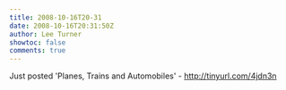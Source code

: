 ```yaml
---
title: 2008-10-16T20-31
date: 2008-10-16T20:31:50Z
author: Lee Turner
showtoc: false
comments: true
---
```


Just posted 'Planes, Trains and Automobiles' - http://tinyurl.com/4jdn3n

